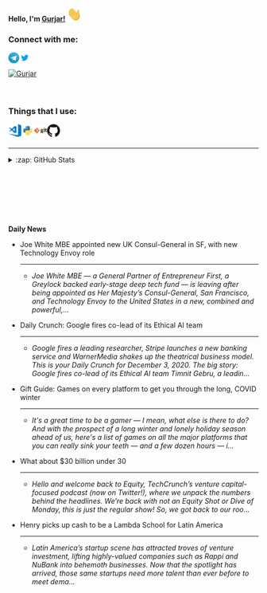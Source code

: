 #### Hello, I'm [Gurjar!](https://GurjarKing.github.io) <img src="https://raw.githubusercontent.com/ABSphreak/ABSphreak/master/gifs/Hi.gif" width="30px"></h2>


### Connect with me:

[<img align="left" alt="Gurjar | Telegram" width="22px" src="https://raw.githubusercontent.com/github/explore/80688e429a7d4ef2fca1e82350fe8e3517d3494d/topics/telegram/telegram.png" />][Telegram]
[<img align="left" alt="Gurjar | Twitter" width="22px" src="https://raw.githubusercontent.com/github/explore/80688e429a7d4ef2fca1e82350fe8e3517d3494d/topics/twitter/twitter.png" />][Twitter]
<br >
<br >
<a href="https://github.com/GurjarKing"><img src="https://komarev.com/ghpvc/?username=GurjarKing" alt="Gurjar" /></a> <br />
<br />
<br />
<!-- <br >

![](https://visitor-badge.glitch.me/badge?page_id=GurjarKing)

<br /> -->

### Things that I use:

[<img align="left" alt="Visual Studio Code" width="26px" src="https://raw.githubusercontent.com/github/explore/80688e429a7d4ef2fca1e82350fe8e3517d3494d/topics/visual-studio-code/visual-studio-code.png" />][VSCode]
[<img align="left" alt="Python" width="26px" src="https://raw.githubusercontent.com/github/explore/80688e429a7d4ef2fca1e82350fe8e3517d3494d/topics/python/python.png" />][Python]
[<img align="left" alt="Git" width="26px" src="https://raw.githubusercontent.com/github/explore/80688e429a7d4ef2fca1e82350fe8e3517d3494d/topics/git/git.png" />][Git]
[<img align="left" alt="GitHub" width="26px" src="https://raw.githubusercontent.com/github/explore/78df643247d429f6cc873026c0622819ad797942/topics/github/github.png" />][Github]

<br />
<br />

---
<details>
  <summary>:zap: GitHub Stats</summary>

<img align="left" alt="Gurjar's Github Stats" src="https://github-readme-stats.vercel.app/api?username=GurjarKing&show_icons=true&hide_border=true&count_private=true&include_all_commit=true&theme=algolia" />

</details>

<!-- ### 🔔 My latest tweet
<a href="https://twitter.com/Gurjar_King43" target="_blank">
	<img src="https://github.com/GurjarKing/GurjarKing/raw/master/tweet.png" width="70%" align="center" alt="Click to view on Twitter" title="My latest tweet, as an image"/>
</a> -->
<br>

<pre>

</pre>

<!-- **Quote of the hour:**

{qoth}

~ {qoth_author}
<pre>

</pre> -->
<br>
<pre>


</pre>
<strong>Daily News</strong>
  
  - Joe White MBE appointed new UK Consul-General in SF, with new Technology Envoy role
     <hr/>
     
      - *Joe White MBE — a General Partner of Entrepreneur First, a Greylock backed early-stage deep tech fund — is leaving after being appointed as Her Majesty’s Consul-General, San Francisco, and Technology Envoy to the United States in a new, combined and powerful,…*
     
  - Daily Crunch: Google fires co-lead of its Ethical AI team
      <hr/>
      
      - *Google fires a leading researcher, Stripe launches a new banking service and WarnerMedia shakes up the theatrical business model. This is your Daily Crunch for December 3, 2020. The big story: Google fires co-lead of its Ethical AI team Timnit Gebru, a leadin…*
      
  - Gift Guide: Games on every platform to get you through the long, COVID winter
      <hr/>
      
      - *It's a great time to be a gamer — I mean, what else is there to do? And with the prospect of a long winter and lonely holiday season ahead of us, here's a list of games on all the major platforms that you can really sink your teeth — and a few dozen hours — i…*
      
  - What about $30 billion under 30
      <hr/>
      
      - *Hello and welcome back to Equity, TechCrunch’s venture capital-focused podcast (now on Twitter!), where we unpack the numbers behind the headlines. We’re back with not an Equity Shot or Dive of Monday, this is just the regular show! So, we got back to our roo…*
       
  - Henry picks up cash to be a Lambda School for Latin America
      <hr/>
       
       - *Latin America’s startup scene has attracted troves of venture investment, lifting highly-valued companies such as Rappi and NuBank into behemoth businesses. Now that the spotlight has arrived, those same startups need more talent than ever before to meet dema…*
      

<br />

[VSCode]: https://code.visualstudio.com/
[Python]: https://www.python.org/
[Git]: https://git-scm.com/
[Github]: https://github.com/
[Telegram]: https://t.me/Gurjar_King/
[Twitter]: https://twitter.com/Gurjar_King43/
